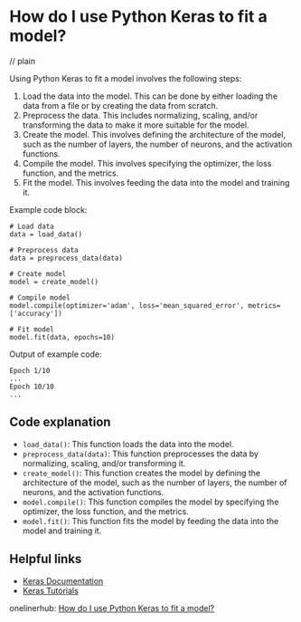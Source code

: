 # How do I use Python Keras to fit a model?
// plain

Using Python Keras to fit a model involves the following steps:
1. Load the data into the model. This can be done by either loading the data from a file or by creating the data from scratch.
2. Preprocess the data. This includes normalizing, scaling, and/or transforming the data to make it more suitable for the model.
3. Create the model. This involves defining the architecture of the model, such as the number of layers, the number of neurons, and the activation functions.
4. Compile the model. This involves specifying the optimizer, the loss function, and the metrics.
5. Fit the model. This involves feeding the data into the model and training it.

Example code block:
```
# Load data
data = load_data()

# Preprocess data
data = preprocess_data(data)

# Create model
model = create_model()

# Compile model
model.compile(optimizer='adam', loss='mean_squared_error', metrics=['accuracy'])

# Fit model
model.fit(data, epochs=10)
```

Output of example code:
```
Epoch 1/10
...
Epoch 10/10
...
```

## Code explanation

- `load_data()`: This function loads the data into the model.
- `preprocess_data(data)`: This function preprocesses the data by normalizing, scaling, and/or transforming it.
- `create_model()`: This function creates the model by defining the architecture of the model, such as the number of layers, the number of neurons, and the activation functions.
- `model.compile()`: This function compiles the model by specifying the optimizer, the loss function, and the metrics.
- `model.fit()`: This function fits the model by feeding the data into the model and training it.

## Helpful links
- [Keras Documentation](https://keras.io/api/)
- [Keras Tutorials](https://keras.io/guides/)

onelinerhub: [How do I use Python Keras to fit a model?](https://onelinerhub.com/python-keras/how-do-i-use-python-keras-to-fit-a-model)